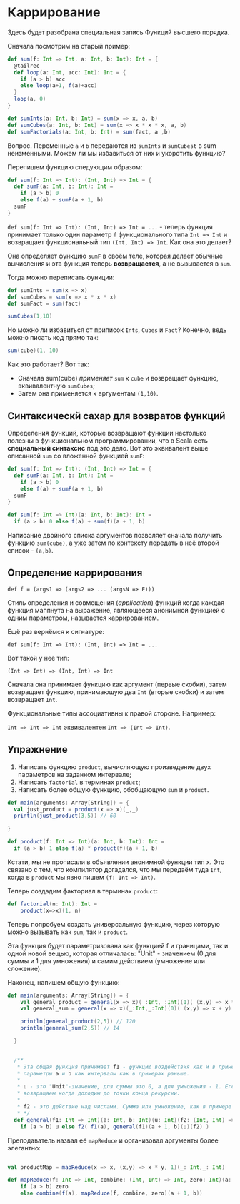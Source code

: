 # Каррирование

Здесь будет разобрана специальная запись Функций высшего порядка.

Сначала посмотрим на старый пример:

```scala
def sum(f: Int => Int, a: Int, b: Int): Int = {
  @tailrec
  def loop(a: Int, acc: Int): Int = {
    if (a > b) acc
    else loop(a+1, f(a)+acc)
  }
  loop(a, 0)
}

def sumInts(a: Int, b: Int) = sum(x => x, a, b)
def sumCubes(a: Int, b: Int) = sum(x => x * x * x, a, b)
def sumFactorials(a: Int, b: Int) = sum(fact, a ,b)
```

Вопрос. Переменные `a` и `b` передаются из `sumInts` и `sumCubest` в sum неизменными. Можем ли мы избавиться от них и укоротить функцию?

Перепишем функцию следующим образом:

```scala
def sum(f: Int => Int): (Int, Int) => Int = {
  def sumF(a: Int, b: Int): Int =
    if (a > b) 0
    else f(a) + sumF(a + 1, b)
  sumF
}
```

`def sum(f: Int => Int): (Int, Int) => Int = ...` - теперь функция принимает только один параметр `f` функционального типа `Int => Int` и возвращает функциональный тип `(Int, Int) => Int`. Как она это делает?

Она определяет функцию `sumF` в своём теле, которая делает обычные вычисления и эта функция теперь **возвращается**, а не вызывается в `sum`.

Тогда можно переписать функции:

```scala
def sumInts = sum(x => x)
def sumCubes = sum(x => x * x * x)
def sumFact = sum(fact)

sumCubes(1,10)
```

Но можно ли избавиться от приписок `Ints`, `Cubes` и `Fact`? Конечно, ведь можно писать код прямо так:

```scala
sum(cube)(1, 10)
```

Как это работает? Вот так:

- Сначала sum(cube) *применяет* `sum` к `cube` и возвращает функцию, эквивалентную `sumCubes`;
- Затем она применяется к аргументам `(1,10)`.

## Синтаксическй сахар для возвратов функций

Определения функций, которые возвращают функции настолько полезны в функциональном программировании, что в Scala есть **специальный синтаксис** под это дело. Вот это эквивалент выше описанной `sum` со вложенной функцией `sumF`:

```scala
def sum(f: Int => Int): (Int, Int) => Int = {
  def sumF(a: Int, b: Int): Int =
    if (a > b) 0
    else f(a) + sumF(a + 1, b)
  sumF
}
```

```scala
def sum(f: Int => Int)(a: Int, b: Int): Int =
  if (a > b) 0 else f(a) + sum(f)(a + 1, b)

```

Написание двойного списка аргументов позволяет сначала получить функцию `sum(cube)`, а уже затем по контексту передать в неё второй список - `(a,b)`.

## Определение каррирования

`def f = (args1 => (args2 => ... (argsN => E)))`

Стиль определения и совмещения (*application*) функций когда каждая функция маппнута на выражение, являющееся анонимной функцией с одним параметром, называется каррированием.

Ещё раз вернёмся к сигнатуре:

`def sum(f: Int => Int): (Int, Int) => Int = ...`

Вот такой у неё тип:

`(Int => Int) => (Int, Int) => Int`

Сначала она принимает функцию как аргумент (первые скобки), затем возвращает функцию, принимающую два `Int` (вторые скобки) и затем возвращает `Int`. 

Функциональные типы ассоциативны к правой стороне. Например:

`Int => Int => Int` эквивалентен `Int => (Int => Int)`.

## Упражнение

1. Написать функцию `product`, вычисляющую произведение двух параметров на заданном интервале;
2. Написать `factorial` в терминах `product`;
3. Написать более общую функцию, обобщающую `sum` и `product`.

```scala
def main(arguments: Array[String]) = {
  val just_product = product(x => x)(_,_)
  println(just_product(3,5)) // 60

}

def product(f: Int => Int)(a: Int, b: Int): Int = 
  if (a > b) 1 else f(a) * product(f)(a + 1, b)
```

Кстати, мы не прописали в объявлении анонимной функции тип x. Это связано с тем, что компилятор догадался, что мы передаём туда `Int`, когда в `product` мы явно пишем `(f: Int => Int)`.

Теперь создадим факториал в терминах `product`:

```scala
def factorial(n: Int): Int =
    product(x=>x)(1, n)
```

Теперь попробуем создать универсальную функцию, через которую можно вызывать как `sum`, так и `product`.

Эта функция будет параметризована как функцией f и границами, так и одной новой вещью, которая отличалась: "Unit" - значением (0 для суммы и 1 для умножения) и самим действием (умножение или сложение). 

Наконец, напишем общую функцию:

```scala
def main(arguments: Array[String]) = {
    val general_product = general(x => x)(_:Int,_:Int)(1)( (x,y) => x * y)
    val general_sum = general(x => x)(_:Int,_:Int)(0)( (x,y) => x + y)

    println(general_product(2,5)) // 120
    println(general_sum(2,5)) // 14

  }


  /**
   * Эта общая функция принимает f1 - функцию воздействия как и в примерах раньше,
   * параметры a и b как интервалы как в примерах раньше.
   * 
   * u - это "Unit"-значение, для суммы это 0, а для умножения - 1. Его мы 
   * возвращаем когда доходим до точки конца рекурсии.
   * 
   * f2 - это действие над числами. Сумма или умножение, как в примере выше.
   * */
  def general(f1: Int => Int)(a: Int, b: Int)(u: Int)(f2: (Int, Int) => Int ): Int = 
    if (a > b) u else f2( f1(a), general(f1)(a + 1, b)(u)(f2) )
```

Преподаватель назвал её `mapReduce` и организовал аргументы более элегантно:

```scala

val productMap = mapReduce(x => x, (x,y) => x * y, 1)(_: Int,_: Int)

def mapReduce(f: Int => Int, combine: (Int, Int) => Int, zero: Int)(a: Int, b: Int): Int =
    if (a > b) zero
    else combine(f(a), mapReduce(f, combine, zero)(a + 1, b))

```



